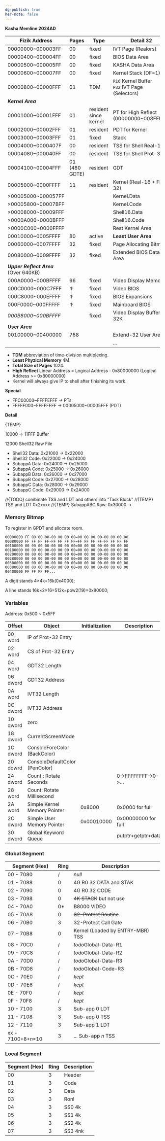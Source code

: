 ```yaml
---
dg-publish: true
her-note: false
---
```



**Kasha Memline 2024AD**



| Fizik Address | Pages | Type | Detail 32 |
| ---- | ---- | ---- | ---- |
| 00000000~000003FF | 00 | fixed | IVT Page (Realors) |
| 00000400~000004FF | 00 | fixed | BIOS Data Area |
| 00000500~000005FF | 00 | fixed | KASHA Data Area |
| 00000600~000007FF | 00 | fixed | Kernel Stack (DF=1) |
| 00000800~00000FFF | 01 | TDM | `R16` Kernel Buffer <br>`P32` IVT Page (Selectors) |
| ***Kernel Area*** |  |  |  |
| 00001000~00001FFF | 01 | resident since kernel | PT for High Reflect (00000000~003FFFFF) |
| 00002000~00002FFF | 01 | resident | PDT for Kernel |
| 00003000~00003FFF | 01 | fixed | Stack |
| 00004000~0000407F | 00 | resident | TSS for Shell Real-16 |
| 00004080~000040FF | 00 | resident | TSS for Shell Prot-32 |
| 00004100~00004FFF | 01 (480 GDTE) | resident | GDT |
| 00005000~0000FFFF | 11 | resident | Kernel (Real-16 + Flap-32) |
| >00005000~000057FF |  |  | Kernel.Data |
| >00005800~00007BFF |  |  | Kernel.Code |
| >00008000~00009FFF |  |  | Shell16.Data |
| >0000A000~0000BFFF |  |  | Shell16.Code |
| >0000C000~0000FFFF |  |  | Rest Kernel Area |
| 00010000~0005FFFF | 80 | active | **Least User Area** |
| 00060000~0007FFFF | 32 | fixed | Page Allocating Bitmap |
| 00080000~0009FFFF | 32 | fixed | Extended BIOS Data Area |
| ***Upper Reflect Area*** (Over 640KB) |  |  |  |
| 000A0000~000BFFFF | 96 | fixed | Video Display Memory |
| 000C0000~000C7FFF | ↑ | fixed | Video BIOS |
| 000C8000~000EFFFF | ↑ | fixed | BIOS Expansions |
| 000F0000~000FFFFF | ↑ | fixed | Mainboard BIOS |
| *000B8000~000BFFFF* |  | fixed | Video Display Buffer 32K |
| ***User Area*** |  |  |  |
| 00100000~00400000 | 768 |  | Extend-32 User Area |
|  |  |  | ... |

- **TDM** abbreviation of time-division multiplexing.
- **Least Phyzical Memory** 4M.
- **Total Size of Pages** 1024.
- **High Reflect** Linear Address = Logical Address - 0x80000000 (Logical Address >= 0x80000000)
- Kernel will always give IP to shell after finishing its work.

**Special** 

- FFC00000~FFFFEFFF → PTs
- FFFFF000~FFFFFFFF → 00005000~00005FFF (PDT)

**Detail**

{TEMP}

10000 -> 11FFF Buffer

12000 Shell32 Raw File

- Shell32 Data: 0x21000 -> 0x22000
- Shell32 Code: 0x22000 -> 0x24000
- SubappA Data: 0x24000 -> 0x25000
- SubappA Code: 0x25000 -> 0x26000
- SubappB Data: 0x26000 -> 0x27000
- SubappB Code: 0x27000 -> 0x28000
- SubappC Data: 0x28000 -> 0x29000
- SubappC Code: 0x29000 -> 0x2A000




//{TODO} combinate TSS and LDT and others into "Task Block"
//{TEMP} TSS and LDT 0x2xxxx
//{TEMP} SubappABC Raw: 0x30000 -> 


### Memory Bitmap

To register in GPDT and allocate room.

```
00000000 FF 00 00 00-00 00 00 00=00 00 00 00-00 00 00 00
00080000 FF FF FF FF-FF FF FF FF=FF FF FF FF-FF FF FF FF
00100000 00 00 00 00-00 00 00 00=00 00 00 00-00 00 00 00
00180000 00 00 00 00-00 00 00 00=00 00 00 00-00 00 00 00
00200000 00 00 00 00-00 00 00 00=00 00 00 00-00 00 00 00
00280000 00 00 00 00-00 00 00 00=00 00 00 00-00 00 00 00
00300000 00 00 00 00-00 00 00 00=00 00 00 00-00 00 00 00
00380000 00 00 00 00-00 00 00 00=00 00 00 00-00 00 00 00
00400000 FF FF FF FF... 
```

A digit stands 4×4k=16k(0x4000);

A line stands 16k×2×16=512k=pow2(19)=0x80000;



### Variables


Address: 0x500 ~ 0x5FF


| Offset | Object | Initialization | Description |
| ---- | ---- | ---- | ---- |
| 00 word | IP of Prot-32 Entry |  |  |
| 02 word | CS of Prot-32 Entry |  |  |
| 04 word | GDT32 Length |  |  |
| 06 dword | GDT32 Address |  |  |
| 0A word | IVT32 Length |  |  |
| 0C dword | IVT32 Address |  |  |
| 10 qword | zero |  |  |
| 18 dword | CurrentScreenMode |  |  |
| 1C dword | ConsoleForeColor (BackColor) |  |  |
| 20 dowrd | ConsoleDefaultColor (PenColor) |  |  |
| 24 dword | Count : Rotate Seconds |  | 0->FFFFFFFF->0->... |
| 28 word | Count: Rotate Millisecond |  |  |
| 2A word | Simple Kernel Memory Pointer | 0x8000 | 0x0000 for full |
| 2C dword | Simple User Memory Pointer | 0x00010000 | 0x00000000 for full |
| 30 dword | Global Keyword Queue |  | putptr+getptr+data |

### Global Segment

| Segment (Hex)      | Ring | Description                      |
| ------------------ | ---- | -------------------------------- |
| 00 - 7080          | /    | *null*                           |
| 01 - 7088          | 0    | 4G R0 32 DATA and STAK           |
| 02 - 7090          | 0    | 4G R0 32 CODE                    |
| 03 - 7098          | 0    | <del>4K STACK</del> but not use  |
| 04 - 70A0          | 0\*  | B8000 VIDEO                      |
| 05 - 70A8          | 0    | <del>32-Protect Routine</del>    |
| 06 - 70B0          | 3    | 32-Protect Call Gate             |
| 07 - 70B8          | 0    | Kernel (Loaded by ENTRY-MBR) TSS |
| 08 - 70C0          | /    | *todo*Global-Data-R1                           |
| 09 - 70C8          | /    | *todo*Global-Data-R2                           |
| 0A - 70D0          | /    | *todo*Global-Data-R3                           |
| 0B - 70D8          | /    | *todo*Global-Code-R3                           |
| 0C - 70E0          | /    | *kept*                           |
| 0D - 70E8          | /    | *kept*                           |
| 0E - 70F0          | /    | *kept*                           |
| 0F - 70F8          | /    | *kept*                           |
| 10 - 7100          | 3    | Sub-app 0 LDT                    |
| 11 - 7108          | 3    | Sub-app 0 TSS                    |
| 12 - 7110          | 3    | Sub-app 1 LDT                    |
| xx - 7100+8+*n*×10 | 3    | ... Sub-app *n* TSS              |

### Local Segment

| Segment (Hex) | Ring | Description |
| ------------- | ---- | ----------- |
| 00            | 3    | Header      |
| 01            | 3    | Code        |
| 02            | 3    | Data        |
| 03            | 3    | Ronl        |
| 04            | 3    | SS0 4k      |
| 05            | 3    | SS1 4k      |
| 06            | 3    | SS2 4k      |
| 07            | 3    | SS3 4nk     |


